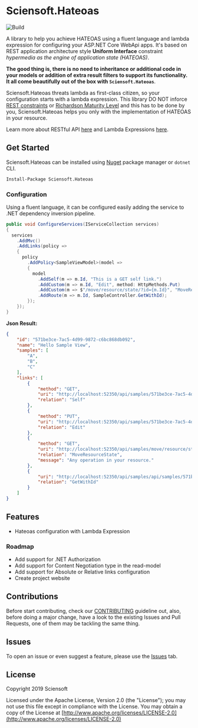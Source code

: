 # Sciensoft.Hateoas

![Build](https://dev.azure.com/Sciensoft/Sciensoft/_apis/build/status/Sciensoft.Hateoas)

A library to help you achieve HATEOAS using a fluent language and lambda expression for configuring your ASP.NET Core WebApi apps. It's based on REST application architecture style **Uniform Interface** constraint _hypermedia as the engine of application state (HATEOAS)_.

**The good thing is, there is no need to inheritance or additional code in your models or addition of extra result filters to support its functionality. It all come beautifully out of the box with `Sciensoft.Hateoas`**.

Sciensoft.Hateoas threats lambda as first-class citizen, so your configuration starts with a lambda expression. This library DO NOT inforce <a href="https://medium.com/extend/what-is-rest-a-simple-explanation-for-beginners-part-2-rest-constraints-129a4b69a582" target="_blank">REST constraints</a> or <a href="https://martinfowler.com/articles/richardsonMaturityModel.html" target="_blank">Richardson Maturity Level</a> and this has to be done by you, Sciensoft.Hateoas helps you only with the implementation of HATEOAS in your resource.

Learn more about RESTful API <a href="https://restfulapi.net/" target="_blank">here</a> and Lambda Expressions <a href="https://docs.microsoft.com/en-us/dotnet/csharp/programming-guide/statements-expressions-operators/lambda-expressions" target="_blank">here</a>.

## Get Started

Sciensoft.Hateoas can be installed using <a href="https://www.nuget.org/packages/Sciensoft.Hateoas/" target="_blank">Nuget</a> package manager or `dotnet` CLI.

```bash
Install-Package Sciensoft.Hateoas
```

### Configuration

Using a fluent language, it can be configured easily adding the service to .NET dependency inversion pipeline.

```csharp
public void ConfigureServices(IServiceCollection services)
{
  services
    .AddMvc()
    .AddLinks(policy =>
    {
      policy
        .AddPolicy<SampleViewModel>(model =>
        {
          model
            .AddSelf(m => m.Id, "This is a GET self link.")
            .AddCustom(m => m.Id, "Edit", method: HttpMethods.Put)
            .AddCustom(m => $"/move/resource/state/?id={m.Id}", "MoveResourceState", method: HttpMethods.Get, message: "Any operation in your resource.")
            .AddRoute(m => m.Id, SampleController.GetWithId);
        });
    });
}
```

**Json Result:**

```json
{
    "id": "571be3ce-7ac5-4d99-9872-c6bc868db092",
    "name": "Hello Sample View",
    "samples": [
        "A",
        "B",
        "C"
    ],
    "links": [
        {
            "method": "GET",
            "uri": "http://localhost:52350/api/samples/571be3ce-7ac5-4d99-9872-c6bc868db092",
            "relation": "Self"
        },
        {
            "method": "PUT",
            "uri": "http://localhost:52350/api/samples/571be3ce-7ac5-4d99-9872-c6bc868db092",
            "relation": "Edit"
        },
        {
            "method": "GET",
            "uri": "http://localhost:52350/api/samples/move/resource/state/?id=571be3ce-7ac5-4d99-9872-c6bc868db092",
            "relation": "MoveResourceState",
            "message": "Any operation in your resource."
        },
        {
            "uri": "http://localhost:52350/api/samples/api/samples/571be3ce-7ac5-4d99-9872-c6bc868db092",
            "relation": "GetWithId"
        }
    ]
}
```

## Features

- Hateoas configuration with Lambda Expression

### Roadmap

- Add support for .NET Authorization
- Add support for Content Negotiation type in the read-model
- Add support for Absolute or Relative links configuration
- Create project website

## Contributions

Before start contributing, check our [CONTRIBUTING] guideline out, also, before doing a major change, have a look to the existing Issues and Pull Requests, one of them may be tackling the same thing.

## Issues

To open an issue or even suggest a feature, please use the [Issues] tab.

## License

Copyright 2019 Sciensoft

Licensed under the Apache License, Version 2.0 (the "License");
you may not use this file except in compliance with the License.
You may obtain a copy of the License at [http://www.apache.org/licenses/LICENSE-2.0](http://www.apache.org/licenses/LICENSE-2.0)

[## LINKS ##]: ----------------------------------------------------------

[Learn-RestfulApi]:https://restfulapi.net/
[Lambda-Expressions]:https://docs.microsoft.com/en-us/dotnet/csharp/programming-guide/statements-expressions-operators/lambda-expressions
[Richardson-Maturity-Level]:https://martinfowler.com/articles/richardsonMaturityModel.html
[REST-Constraints]:https://medium.com/extend/what-is-rest-a-simple-explanation-for-beginners-part-2-rest-constraints-129a4b69a582
[CONTRIBUTING]: ./CONTRIBUTING.md
[Issues]: ./../../issues
